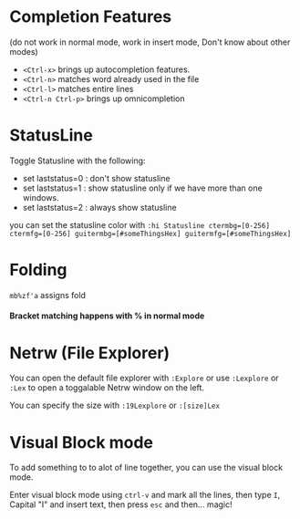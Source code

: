 # Completion Features

(do not work in normal mode, work in insert mode, Don't know about other modes)
- `<Ctrl-x>` brings up autocompletion features.
- `<Ctrl-n>` matches word already used in the file
- `<Ctrl-l>` matches entire lines
- `<Ctrl-n Ctrl-p>` brings up omnicompletion

# StatusLine

Toggle Statusline with the following:

- set laststatus=0 : don't show statusline
- set laststatus=1 : show statusline only if we have more than one windows.
- set laststatus=2 : always show statusline

you can set the statusline color with `:hi Statusline ctermbg=[0-256] ctermfg=[0-256] guitermbg=[#someThingsHex] guitermfg=[#someThingsHex]`

# Folding

`mb%zf'a` assigns fold

#### Bracket matching happens with % in normal mode

# Netrw (File Explorer)

You can open the default file explorer with `:Explore` or use `:Lexplore` or `:Lex` to open a toggalable Netrw window on the left.

You can specify the size with `:19Lexplore` or `:[size]Lex`

# Visual Block mode

To add something to to alot of line together, you can use the visual block mode.

Enter visual block mode using `ctrl-v` and mark all the lines, then type `I`, Capital "I" and insert text, then press `esc` and then... magic! 
